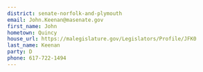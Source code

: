 ```yaml
---
district: senate-norfolk-and-plymouth
email: John.Keenan@masenate.gov
first_name: John
hometown: Quincy
house_url: https://malegislature.gov/Legislators/Profile/JFK0
last_name: Keenan
party: D
phone: 617-722-1494
---
```

